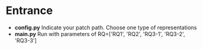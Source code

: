 # Entrance
* **config.py** Indicate your patch path. Choose one type of representations 
* **main.py** Run with parameters of RQ=['RQ1', 'RQ2', 'RQ3-1', 'RQ3-2', 'RQ3-3']